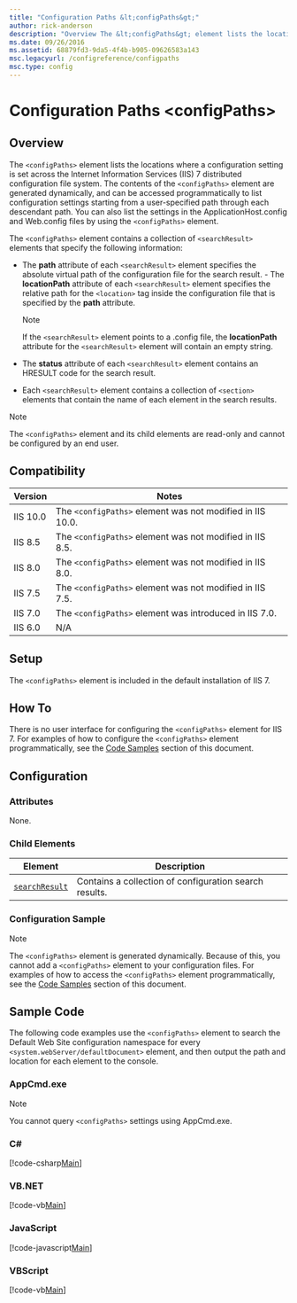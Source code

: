 ```yaml
---
title: "Configuration Paths &lt;configPaths&gt;"
author: rick-anderson
description: "Overview The &lt;configPaths&gt; element lists the locations where a configuration setting is set across the Internet Information Services (IIS) 7 distribute..."
ms.date: 09/26/2016
ms.assetid: 68879fd3-9da5-4f4b-b905-09626583a143
msc.legacyurl: /configreference/configpaths
msc.type: config
---
```

Configuration Paths &lt;configPaths&gt;
====================
<a id="001"></a>
## Overview

The `<configPaths>` element lists the locations where a configuration setting is set across the Internet Information Services (IIS) 7 distributed configuration file system. The contents of the `<configPaths>` element are generated dynamically, and can be accessed programmatically to list configuration settings starting from a user-specified path through each descendant path. You can also list the settings in the ApplicationHost.config and Web.config files by using the `<configPaths>` element.

The `<configPaths>` element contains a collection of `<searchResult>` elements that specify the following information:

- The **path** attribute of each `<searchResult>` element specifies the absolute virtual path of the configuration file for the search result. - The **locationPath** attribute of each `<searchResult>` element specifies the relative path for the `<location>` tag inside the configuration file that is specified by the **path** attribute.  
  
    > [!NOTE]
    > If the `<searchResult>` element points to a .config file, the **locationPath** attribute for the `<searchResult>` element will contain an empty string.

- The **status** attribute of each `<searchResult>` element contains an HRESULT code for the search result.

- Each `<searchResult>` element contains a collection of `<section>` elements that contain the name of each element in the search results.

> [!NOTE]
> The `<configPaths>` element and its child elements are read-only and cannot be configured by an end user.

<a id="002"></a>
## Compatibility

| Version | Notes |
| --- | --- |
| IIS 10.0 | The `<configPaths>` element was not modified in IIS 10.0. |
| IIS 8.5 | The `<configPaths>` element was not modified in IIS 8.5. |
| IIS 8.0 | The `<configPaths>` element was not modified in IIS 8.0. |
| IIS 7.5 | The `<configPaths>` element was not modified in IIS 7.5. |
| IIS 7.0 | The `<configPaths>` element was introduced in IIS 7.0. |
| IIS 6.0 | N/A |

<a id="003"></a>
## Setup

The `<configPaths>` element is included in the default installation of IIS 7.

<a id="004"></a>
## How To

There is no user interface for configuring the `<configPaths>` element for IIS 7. For examples of how to configure the `<configPaths>` element programmatically, see the [Code Samples](#006) section of this document.

<a id="005"></a>
## Configuration

### Attributes

None.

### Child Elements

| Element | Description |
| --- | --- |
| [`searchResult`](searchresult/index.md) | Contains a collection of configuration search results. |

### Configuration Sample

> [!NOTE]
> The `<configPaths>` element is generated dynamically. Because of this, you cannot add a `<configPaths>` element to your configuration files. For examples of how to access the `<configPaths>` element programmatically, see the [Code Samples](#006) section of this document.

<a id="006"></a>
## Sample Code

The following code examples use the `<configPaths>` element to search the Default Web Site configuration namespace for every `<system.webServer/defaultDocument>` element, and then output the path and location for each element to the console.

### AppCmd.exe

> [!NOTE]
> You cannot query `<configPaths>` settings using AppCmd.exe.

### C\#

[!code-csharp[Main](index/samples/sample1.cs)]

### VB.NET

[!code-vb[Main](index/samples/sample2.vb)]

### JavaScript

[!code-javascript[Main](index/samples/sample3.js)]

### VBScript

[!code-vb[Main](index/samples/sample4.vb)]
